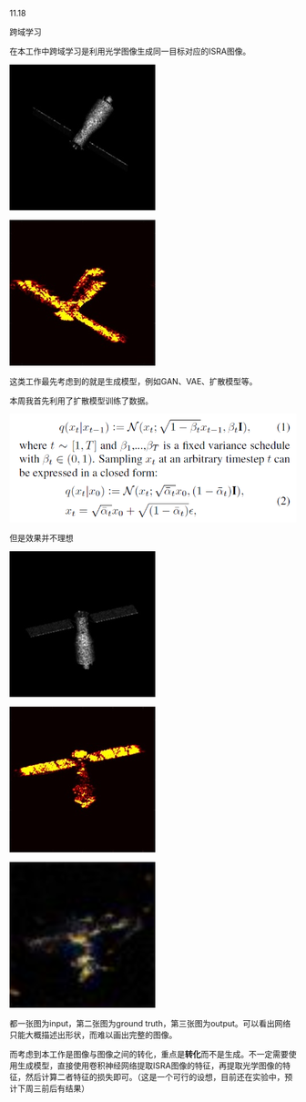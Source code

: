 11.18



跨域学习

在本工作中跨域学习是利用光学图像生成同一目标对应的ISRA图像。



![3](assets/3-16687534056003-16687534076474.jpg)

![3](assets/3-16687534161925-16687534176346.jpg)

这类工作最先考虑到的就是生成模型，例如GAN、VAE、扩散模型等。

本周我首先利用了扩散模型训练了数据。

![image-20221118144634273](assets/image-20221118144634273.png)

但是效果并不理想



![1](assets/1.jpg)

![1](assets/1-16687542132807.jpg)

<img src="assets/0_real_0.00_sketch_1_stroke_1.jpg" alt="0_real_0.00_sketch_1_stroke_1" style="zoom:400%;" />

都一张图为input，第二张图为ground truth，第三张图为output。可以看出网络只能大概描述出形状，而难以画出完整的图像。



而考虑到本工作是图像与图像之间的转化，重点是**转化**而不是生成。不一定需要使用生成模型，直接使用卷积神经网络提取ISRA图像的特征，再提取光学图像的特征，然后计算二者特征的损失即可。（这是一个可行的设想，目前还在实验中，预计下周三前后有结果）